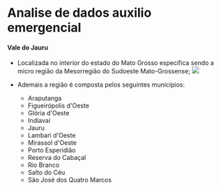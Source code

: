 # Analise de dados auxilio emergencial
#### Vale do Jauru
- Localizada no interior do estado do Mato Grosso especifica sendo a micro região da Mesorregião do Sudoeste Mato-Grossense;
![](https://upload.wikimedia.org/wikipedia/commons/3/31/MatoGrosso_Micro_Jauru.svg)

- Ademais a região é composta pelos seguintes municipios:
	* Araputanga
	* Figueirópolis d'Oeste
	* Glória d'Oeste
	* Indiavaí
	- Jauru
	- Lambari d'Oeste
	- Mirassol d'Oeste
	- Porto Esperidião
	- Reserva do Cabaçal
	- Rio Branco
	- Salto do Céu
	- São José dos Quatro Marcos
